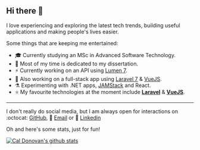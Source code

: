 ## Hi there 👋

I love experiencing and exploring the latest tech trends, building useful applications and making people's lives easier.

Some things that are keeping me entertained:

- 🎓 Currently studying an MSc in Advanced Software Technology.
- 📝 Most of my time is dedicated to my dissertation.
- ⚡ Currently working on an API using [Lumen 7](https://lumen.laravel.com/).
- 🚀 Also working on a full-stack app using [Laravel 7](https://laravel.com/) & [VueJS](https://vuejs.org/).
- ⚗ Experimenting with .NET apps, [JAMStack](https://jamstack.org/) and React.
- ⭐ My favourite technologies at the moment include **[Laravel](https://laravel.com/)** & **[VueJS](https://vuejs.org/)**.

<hr>

I don't really do social media, but I am always open for interactions on :octocat: [GitHub](https://github.com/caldonovan), 📨 [Email](mailto:caldonovan@outlook.com) or 💼 [Linkedin](https://www.linkedin.com/in/callum-donovan-334444122/)

Oh and here's some stats, just for fun!

[![Cal Donovan's github
stats](https://github-readme-stats.vercel.app/api?username=caldonovan&show_icons=true&hide=["contribs","prs","issues"])](https://github.com/anuraghazra/github-readme-stats)
